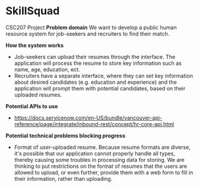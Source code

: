 # SkillSquad
CSC207 Project
**Problem domain**
We want to develop a public human resource system for job-seekers and recruiters to find their match. 

**How the system works**
- Job-seekers can upload their resumes through the interface. The application will process the resume to store key 
information such as name, age, education, ect.
- Recruiters have a separate interface, where they can set key information about desired candidates (e.g. education and
experience) and the application will prompt them with potential candidates, based on their uploaded resumes.

**Potential APIs to use**
- https://docs.servicenow.com/en-US/bundle/vancouver-api-reference/page/integrate/inbound-rest/concept/hr-core-api.html

**Potential technical problems blocking progress**
- Format of user-uploaded resume. Because resume formats are diverse, it's possible that our application cannot properly
handle all types, thereby causing some troubles in processing data for storing. We are thinking to put restrictions on
the format of resumes that the users are allowed to upload, or even further, provide them with a web form to fill in
their information, rather than uploading.